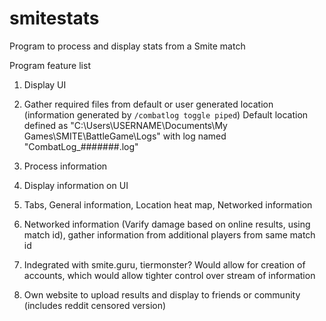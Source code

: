 # smitestats
Program to process and display stats from a Smite match

Program feature list

1. Display UI

2. Gather required files from default or user generated location (information generated by `/combatlog toggle piped`) Default location defined as "C:\Users\USERNAME\Documents\My Games\SMITE\BattleGame\Logs" with log named "CombatLog_#######.log"

3. Process information

4. Display information on UI

5. Tabs, General information, Location heat map, Networked information

6. Networked information (Varify damage based on online results, using match id), gather information from additional players from same match id

7. Indegrated with smite.guru, tiermonster? Would allow for creation of accounts, which would allow tighter control over stream of information

8. Own website to upload results and display to friends or community (includes reddit censored version)
